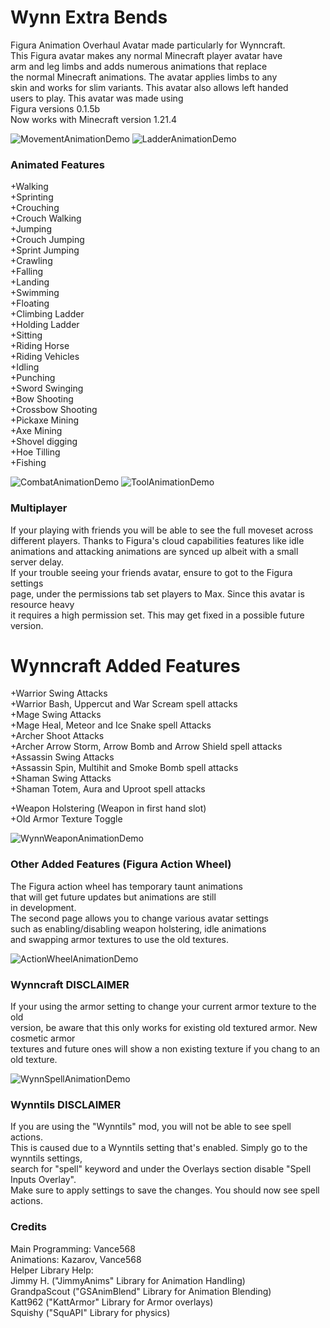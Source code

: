 # Wynn Extra Bends
Figura Animation Overhaul Avatar made particularly for Wynncraft.\
This Figura avatar makes any normal Minecraft player avatar have\
arm and leg limbs and adds numerous animations that replace\
the normal Minecraft animations. The avatar applies limbs to any\
skin and works for slim variants. This avatar also allows left handed\
users to play. This avatar was made using\
Figura versions 0.1.5b\
Now works with Minecraft version 1.21.4

![MovementAnimationDemo](https://github.com/user-attachments/assets/41b536db-2b6a-4b43-9a12-8ff1803bbbde)
![LadderAnimationDemo](https://github.com/user-attachments/assets/3a39b4e6-4a49-49f9-8e88-91961847f2a1)

### Animated Features
+Walking\
+Sprinting\
+Crouching\
+Crouch Walking\
+Jumping\
+Crouch Jumping\
+Sprint Jumping\
+Crawling\
+Falling\
+Landing\
+Swimming\
+Floating\
+Climbing Ladder\
+Holding Ladder\
+Sitting\
+Riding Horse\
+Riding Vehicles\
+Idling\
+Punching\
+Sword Swinging\
+Bow Shooting\
+Crossbow Shooting\
+Pickaxe Mining\
+Axe Mining\
+Shovel digging\
+Hoe Tilling\
+Fishing

![CombatAnimationDemo](https://github.com/user-attachments/assets/ca303b64-ce86-458d-836e-3a3254cc5f08)
![ToolAnimationDemo](https://github.com/user-attachments/assets/b37a8173-3299-4c96-8895-2eabd5b3ce22)

### Multiplayer
If your playing with friends you will be able to see the full moveset across\
different players. Thanks to Figura's cloud capabilities features like idle\
animations and attacking animations are synced up albeit with a small server delay.\
If your trouble seeing your friends avatar, ensure to got to the Figura settings\
page, under the permissions tab set players to Max. Since this avatar is resource heavy\
it requires a high permission set. This may get fixed in a possible future version. 

# Wynncraft Added Features
+Warrior Swing Attacks\
+Warrior Bash, Uppercut and War Scream spell attacks\
+Mage Swing Attacks\
+Mage Heal, Meteor and Ice Snake spell Attacks\
+Archer Shoot Attacks\
+Archer Arrow Storm, Arrow Bomb and Arrow Shield spell attacks\
+Assassin Swing Attacks\
+Assassin Spin, Multihit and Smoke Bomb spell attacks\
+Shaman Swing Attacks\
+Shaman Totem, Aura and Uproot spell attacks

+Weapon Holstering (Weapon in first hand slot)\
+Old Armor Texture Toggle

![WynnWeaponAnimationDemo](https://github.com/user-attachments/assets/c0dde7a0-a790-4948-9594-f4780c846d73)

### Other Added Features (Figura Action Wheel)
The Figura action wheel has temporary taunt animations\
that will get future updates but animations are still\
in development.\
The second page allows you to change various avatar settings\
such as enabling/disabling weapon holstering, idle animations\
and swapping armor textures to use the old textures. 

![ActionWheelAnimationDemo](https://github.com/user-attachments/assets/2ee0800f-670c-47b7-acd8-2ce7fc926bfa)

### Wynncraft DISCLAIMER
If your using the armor setting to change your current armor texture to the old\
version, be aware that this only works for existing old textured armor. New cosmetic armor\
textures and future ones will show a non existing texture if you chang to an old texture.

![WynnSpellAnimationDemo](https://github.com/user-attachments/assets/b85b627f-c704-4900-8ba9-dc206fff2b0b)

### Wynntils DISCLAIMER
If you are using the "Wynntils" mod, you will not be able to see spell actions.\
This is caused due to a Wynntils setting that's enabled. Simply go to the wynntils settings,\
search for "spell" keyword and under the Overlays section disable "Spell Inputs  Overlay".\
Make sure to apply settings to save the changes. You should now see spell actions.

### Credits
Main Programming: Vance568\
Animations: Kazarov, Vance568\
Helper Library Help:\
Jimmy H. ("JimmyAnims" Library for Animation Handling)\
GrandpaScout ("GSAnimBlend" Library for Animation Blending)\
Katt962 ("KattArmor" Library for Armor overlays)\
Squishy ("SquAPI" Library for physics)
